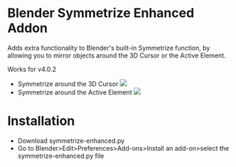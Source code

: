 # Blender Symmetrize Enhanced Addon
Adds extra functionality to Blender's built-in Symmetrize function, by allowing you to mirror objects around the 3D Cursor or the Active Element.

Works for v4.0.2

- Symmetrize around the 3D Cursor
![](gif/3d_cursor.gif)
- Symmetrize around the Active Element
![](gif/active_element.gif)

# Installation
- Download symmetrize-enhanced.py
- Go to Blender>Edit>Preferences>Add-ons>Install an add-on>select the symmetrize-enhanced.py file